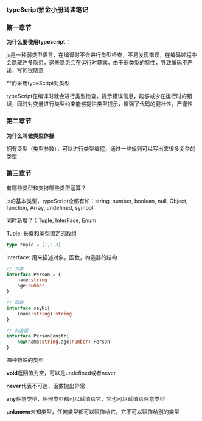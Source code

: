### typeScript掘金小册阅读笔记

### 第一章节

**为什么要使用typescript：**

js是一种弱类型语言，在编译时不会进行类型检查，不易发现错误，在编码过程中会隐藏许多隐患，这些隐患会在运行时暴露，由于弱类型的特性，导致编码不严谨，写的很随意

**而采用typeScript对类型

typeScript在编译时就会进行类型检查，提示错误信息，能够减少在运行时的错误，同时对变量进行类型约束能够提供类型提示，增强了代码的健壮性，严谨性

### 第二章节

**为什么叫做类型体操**:

拥有泛型（类型参数），可以进行类型编程，通过一些规则可以写出来很多复杂的类型

### 第三章节

有哪些类型和支持哪些类型运算？

js的基本类型，typeScript全都有如：string, number, boolean, null, Object, function, Array, undefined, symbol

同时新增了：Tuple, InterFace, Enum

Tuple:  长度和类型固定的数组

```typescript
type tuple = [1,2,3]
```

Interface: 用来描述对象，函数，构造器的结构

```typescript
// 对象
interface Person = {
	name:string
	age:number
}

// 函数
interface sayHi{
	(name:string):string
}

// 构造器
interface PersonConstr{
    new(name:string,age:number):Person
}
```

四种特殊的类型

**void**返回值为空，可以是undefined或者never

**never**代表不可达，函数抛出异常

**any**任意类型，任何类型都可以赋值给它，它也可以赋值给任意类型

**unknown**未知类型，任何类型都可以赋值给它，它不可以赋值给别的类型

























